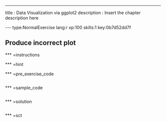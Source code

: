 ---
title       : Data Visualization via ggplot2
description : Insert the chapter description here


--- type:NormalExercise lang:r xp:100 skills:1 key:0b7d52dd7f
## Produce incorrect plot



*** =instructions

*** =hint

*** =pre_exercise_code
```{r}

```

*** =sample_code
```{r}

```

*** =solution
```{r}

```

*** =sct
```{r}

```
